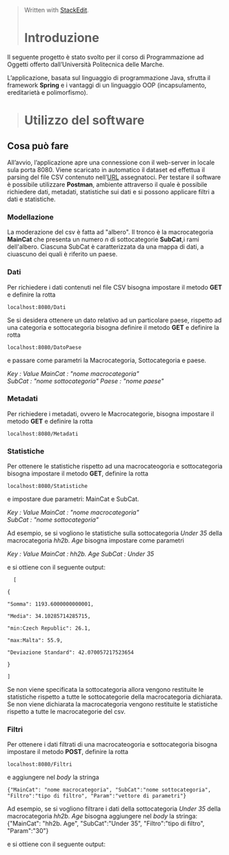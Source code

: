 
> Written with [StackEdit](https://stackedit.io/).
> # Introduzione

Il seguente progetto è stato svolto per il corso di Programmazione ad Oggetti offerto dall’Università Politecnica delle Marche.

L’applicazione, basata sul linguaggio di programmazione Java, sfrutta il framework **Spring** e i vantaggi di un linguaggio OOP (incapsulamento, ereditarietà e polimorfismo).
> # Utilizzo del software
## Cosa può fare

All’avvio, l’applicazione apre una connessione con il web-server in locale sula porta 8080. Viene scaricato in automatico il dataset ed effettua il parsing del file CSV contenuto nell’[URL](http://data.europa.eu/euodp/data/api/3/action/package_show?id=fifth-european-working-conditions-survey-2010) assegnatoci.
Per testare il software è possibile utilizzare **Postman**, ambiente attraverso il quale è possibile richiedere dati, metadati, statistiche sui dati e si possono applicare filtri a dati e statistiche.

### Modellazione
La moderazione del csv è fatta ad "albero". Il tronco è la macrocategoria **MainCat** che presenta un numero *n* di sottocategorie **SubCat**,i rami dell'albero. Ciascuna SubCat è caratterizzata da una mappa di dati, a ciuascuno dei quali è riferito un paese.

###  Dati

Per richiedere i dati contenuti nel file CSV bisogna impostare il metodo **GET** e definire la rotta

```
localhost:8080/Dati
```
Se si desidera ottenere un dato relativo ad un particolare paese, rispetto ad una categoria e sottocategoria bisogna definire il metodo **GET** e definire la rotta
```
localhost:8080/DatoPaese
```
e passare come parametri la Macrocategoria, Sottocategoria e paese.

*Key : Value 
MainCat  : "nome macrocategoria"  
SubCat  : "nome sottocategoria" 
Paese :  "nome paese"* 

### Metadati

Per richiedere i metadati, ovvero le Macrocategorie, bisogna impostare il metodo  **GET**  e definire la rotta

```
localhost:8080/Metadati

```

### Statistiche

Per ottenere le statistiche rispetto ad una macrocateogoria e sottocategoria bisogna impostare il metodo **GET**, definire la rotta
``` 
localhost:8080/Statistiche
```
e impostare due parametri: MainCat e SubCat.

*Key : Value 
MainCat  : "nome macrocategoria"  
SubCat  : "nome sottocategoria"* 

Ad esempio, se si vogliono le statistiche sulla sottocategoria *Under 35* della macrocategoria *hh2b. Age* bisogna impostare come parametri 

*Key : Value 
MainCat  : hh2b. Age
SubCat  : Under 35*

e si ottiene con il seguente output:

  

      [
    
    {
    
    "Somma": 1193.6000000000001,
    
    "Media": 34.10285714285715,
    
    "min:Czech Republic": 26.1,
    
    "max:Malta": 55.9,
    
    "Deviazione Standard": 42.070057217523654
    
    }
    
    ]
 Se non viene specificata la sottocategoria allora vengono restituite le statistiche rispetto a tutte le sottocategorie della macrocategoria dichiarata.
Se non viene dichiarata la macrocategoria vengono restituite le statistiche rispetto a tutte le macrocategorie del csv.

### Filtri
Per ottenere i dati filtrati di una macrocateogoria e sottocategoria bisogna impostare il metodo **POST**, definire la rotta
``` 
localhost:8080/Filtri
```
e aggiungere nel *body* la stringa
```
{"MainCat": "nome macrocategoria", "SubCat":"nome sottocategoria", "Filtro":"tipo di filtro", "Param":"vettore di parametri"}
```
Ad esempio, se si vogliono filtrare i dati della sottocategoria *Under 35* della macrocategoria *hh2b. Age* bisogna aggiungere nel *body* la stringa:
{"MainCat": "hh2b. Age", "SubCat":"Under 35", "Filtro":"tipo di filtro", "Param":"30"}

e si ottiene con il seguente output:



 

   



<!--stackedit_data:
eyJoaXN0b3J5IjpbNjU1Nzc3Mzk5LC0yMDcwOTQxNzk0LC0xND
UwMjk0NDMwXX0=
-->